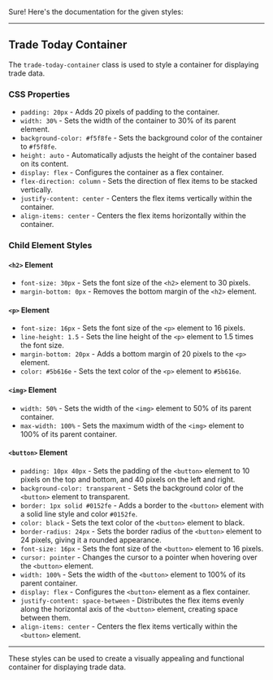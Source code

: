 Sure! Here's the documentation for the given styles:

---

## Trade Today Container

The `trade-today-container` class is used to style a container for displaying trade data.

### CSS Properties

- `padding: 20px` - Adds 20 pixels of padding to the container.
- `width: 30%` - Sets the width of the container to 30% of its parent element.
- `background-color: #f5f8fe` - Sets the background color of the container to `#f5f8fe`.
- `height: auto` - Automatically adjusts the height of the container based on its content.
- `display: flex` - Configures the container as a flex container.
- `flex-direction: column` - Sets the direction of flex items to be stacked vertically.
- `justify-content: center` - Centers the flex items vertically within the container.
- `align-items: center` - Centers the flex items horizontally within the container.

### Child Element Styles

#### `<h2>` Element

- `font-size: 30px` - Sets the font size of the `<h2>` element to 30 pixels.
- `margin-bottom: 0px` - Removes the bottom margin of the `<h2>` element.

#### `<p>` Element

- `font-size: 16px` - Sets the font size of the `<p>` element to 16 pixels.
- `line-height: 1.5` - Sets the line height of the `<p>` element to 1.5 times the font size.
- `margin-bottom: 20px` - Adds a bottom margin of 20 pixels to the `<p>` element.
- `color: #5b616e` - Sets the text color of the `<p>` element to `#5b616e`.

#### `<img>` Element

- `width: 50%` - Sets the width of the `<img>` element to 50% of its parent container.
- `max-width: 100%` - Sets the maximum width of the `<img>` element to 100% of its parent container.

#### `<button>` Element

- `padding: 10px 40px` - Sets the padding of the `<button>` element to 10 pixels on the top and bottom, and 40 pixels on the left and right.
- `background-color: transparent` - Sets the background color of the `<button>` element to transparent.
- `border: 1px solid #0152fe` - Adds a border to the `<button>` element with a solid line style and color `#0152fe`.
- `color: black` - Sets the text color of the `<button>` element to black.
- `border-radius: 24px` - Sets the border radius of the `<button>` element to 24 pixels, giving it a rounded appearance.
- `font-size: 16px` - Sets the font size of the `<button>` element to 16 pixels.
- `cursor: pointer` - Changes the cursor to a pointer when hovering over the `<button>` element.
- `width: 100%` - Sets the width of the `<button>` element to 100% of its parent container.
- `display: flex` - Configures the `<button>` element as a flex container.
- `justify-content: space-between` - Distributes the flex items evenly along the horizontal axis of the `<button>` element, creating space between them.
- `align-items: center` - Centers the flex items vertically within the `<button>` element.

---

These styles can be used to create a visually appealing and functional container for displaying trade data.
